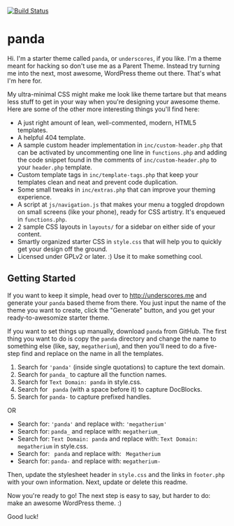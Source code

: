 [![Build Status](https://travis-ci.org/Automattic/panda.svg?branch=master)](https://travis-ci.org/Automattic/panda)

panda
===

Hi. I'm a starter theme called `panda`, or `underscores`, if you like. I'm a theme meant for hacking so don't use me as a Parent Theme. Instead try turning me into the next, most awesome, WordPress theme out there. That's what I'm here for.

My ultra-minimal CSS might make me look like theme tartare but that means less stuff to get in your way when you're designing your awesome theme. Here are some of the other more interesting things you'll find here:

* A just right amount of lean, well-commented, modern, HTML5 templates.
* A helpful 404 template.
* A sample custom header implementation in `inc/custom-header.php` that can be activated by uncommenting one line in `functions.php` and adding the code snippet found in the comments of `inc/custom-header.php` to your `header.php` template.
* Custom template tags in `inc/template-tags.php` that keep your templates clean and neat and prevent code duplication.
* Some small tweaks in `inc/extras.php` that can improve your theming experience.
* A script at `js/navigation.js` that makes your menu a toggled dropdown on small screens (like your phone), ready for CSS artistry. It's enqueued in `functions.php`.
* 2 sample CSS layouts in `layouts/` for a sidebar on either side of your content.
* Smartly organized starter CSS in `style.css` that will help you to quickly get your design off the ground.
* Licensed under GPLv2 or later. :) Use it to make something cool.

Getting Started
---------------

If you want to keep it simple, head over to http://underscores.me and generate your `panda` based theme from there. You just input the name of the theme you want to create, click the "Generate" button, and you get your ready-to-awesomize starter theme.

If you want to set things up manually, download `panda` from GitHub. The first thing you want to do is copy the `panda` directory and change the name to something else (like, say, `megatherium`), and then you'll need to do a five-step find and replace on the name in all the templates.

1. Search for `'panda'` (inside single quotations) to capture the text domain.
2. Search for `panda_` to capture all the function names.
3. Search for `Text Domain: panda` in style.css.
4. Search for <code>&nbsp;panda</code> (with a space before it) to capture DocBlocks.
5. Search for `panda-` to capture prefixed handles.

OR

* Search for: `'panda'` and replace with: `'megatherium'`
* Search for: `panda_` and replace with: `megatherium_`
* Search for: `Text Domain: panda` and replace with: `Text Domain: megatherium` in style.css.
* Search for: <code>&nbsp;panda</code> and replace with: <code>&nbsp;Megatherium</code>
* Search for: `panda-` and replace with: `megatherium-`

Then, update the stylesheet header in `style.css` and the links in `footer.php` with your own information. Next, update or delete this readme.

Now you're ready to go! The next step is easy to say, but harder to do: make an awesome WordPress theme. :)

Good luck!
